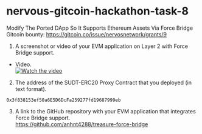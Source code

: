 # nervous-gitcoin-hackathon-task-8
Modify The Ported DApp So It Supports Ethereum Assets Via Force Bridge  
Gitcoin bounty: https://gitcoin.co/issue/nervosnetwork/grants/9

1. A screenshot or video of your EVM application on Layer 2 with Force Bridge support.  
* Video.   
[![Watch the video](https://i.imgur.com/vKb2F1B.png)](https://youtu.be/UnUv0Z-n6AY)

2. The address of the SUDT-ERC20 Proxy Contract that you deployed (in text format).  
```
0x3f838153ef50a6E5D6DcFa259277fd19687999eb
```

3. A link to the GitHub repository with your EVM application that integrates Force Bridge support.  
https://github.com/anhnt4288/treasure-force-bridge
